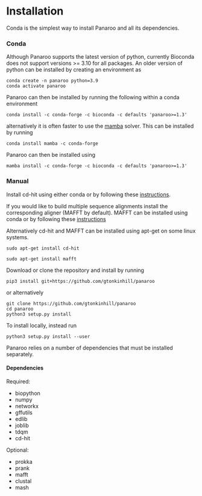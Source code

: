 # Installation
Conda is the simplest way to install Panaroo and all its dependencies.

### Conda
Although Panaroo supports the latest version of python, currently Bioconda does not support versions >= 3.10 for all packages. An older version of python can be installed by creating an environment as

```
conda create -n panaroo python=3.9
conda activate panaroo
```

Panaroo can then be installed by running the following within a conda environment

```
conda install -c conda-forge -c bioconda -c defaults 'panaroo>=1.3'
```

alternatively it is often faster to use the [mamba](https://github.com/mamba-org/mamba) solver. This can be installed by running

```
conda install mamba -c conda-forge
```

Panaroo can then be installed using

```
mamba install -c conda-forge -c bioconda -c defaults 'panaroo>=1.3'
```

### Manual

Install cd-hit using either conda or by following these [instructions](https://github.com/weizhongli/cdhit).

If you would like to build multiple sequence alignments install the corresponding aligner (MAFFT by default). MAFFT can be installed using conda or by following these [instructions](https://mafft.cbrc.jp/alignment/software/source.html)

Alternatively cd-hit and MAFFT can be installed using apt-get on some linux systems.

```
sudo apt-get install cd-hit

sudo apt-get install mafft
```

Download or clone the repository and install by running

```
pip3 install git+https://github.com/gtonkinhill/panaroo
```
        
or alternatively

```
git clone https://github.com/gtonkinhill/panaroo
cd panaroo
python3 setup.py install
```

To install locally, instead run

```
python3 setup.py install --user
```

Panaroo relies on a number of dependencies that must be installed separately.

#### Dependencies
Required:
* biopython
* numpy
* networkx
* gffutils
* edlib
* joblib
* tdqm
* cd-hit

Optional:
* prokka
* prank
* mafft
* clustal
* mash
